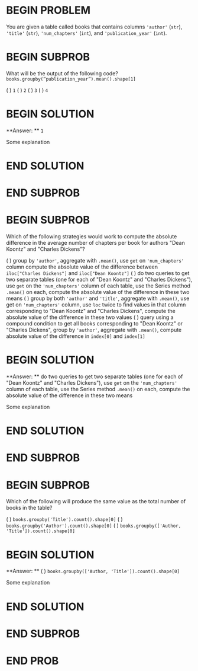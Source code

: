 # BEGIN PROBLEM

You are given a table called books that contains columns `'author'` (`str`), `'title'` (`str`), `'num_chapters'` (`int`), and `'publication_year'` (`int`).
# BEGIN SUBPROB

What will be the output of the following code?
`books.groupby(“publication_year”).mean().shape[1]`

( ) `1`
( ) `2`
( ) `3`
( ) `4`

# BEGIN SOLUTION

**Answer: ** `1`

Some explanation

# END SOLUTION

# END SUBPROB

# BEGIN SUBPROB

Which of the following strategies would work to compute the absolute difference in the average number of chapters per book for authors "Dean Koontz" and "Charles Dickens"?

( ) group by `'author'`, aggregate with `.mean()`, use `get` on `'num_chapters'` column compute the absolute value of the difference between `iloc["Charles Dickens"]` and `iloc["Dean Koontz"]`
( ) do two queries to get two separate tables (one for each of "Dean Koontz" and "Charles Dickens"), use `get` on the `'num_chapters'` column of each table, use the Series method `.mean()` on each, compute the absolute value of the difference in these two means
( ) group by both `'author'` and `'title'`, aggregate with `.mean()`, use get on `'num_chapters'` column, use `loc` twice to find values in that column corresponding to "Dean Koontz" and "Charles Dickens", compute the absolute value of the difference in these two values
( ) query using a compound condition to get all books corresponding to "Dean Koontz" or "Charles Dickens", group by `'author'`, aggregate with `.mean()`, compute absolute value of the difference in `index[0]` and `index[1]`
# BEGIN SOLUTION

**Answer: ** do two queries to get two separate tables (one for each of "Dean Koontz" and "Charles Dickens"), use `get` on the `'num_chapters'` column of each table, use the Series method `.mean()` on each, compute the absolute value of the difference in these two means

Some explanation

# END SOLUTION

# END SUBPROB

# BEGIN SUBPROB

Which of the following will produce the same value as the total number of books in the table?

( ) `books.groupby('Title').count().shape[0]`
( ) `books.groupby('Author').count().shape[0]`
( ) `books.groupby(['Author, 'Title']).count().shape[0]`
# BEGIN SOLUTION

**Answer: ** ( ) `books.groupby(['Author, 'Title']).count().shape[0]`

Some explanation

# END SOLUTION

# END SUBPROB

# END PROB